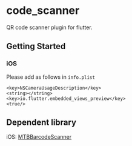 # code_scanner

QR code scanner plugin for flutter.

## Getting Started

### iOS
Please add as follows in <code>info.plist</code>
```
<key>NSCameraUsageDescription</key>
<string></string>
<key>io.flutter.embedded_views_preview</key>
<true/>
```

## Dependent library
iOS: [MTBBarcodeScanner](https://github.com/mikebuss/MTBBarcodeScanner)
